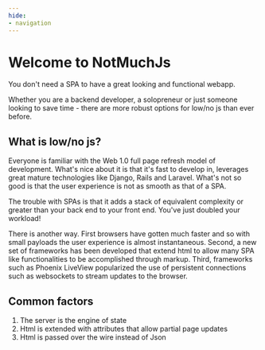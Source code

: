 ```yaml
---
hide:
- navigation
---
```


# Welcome to NotMuchJs

You don't need a SPA to have a great looking and functional webapp.

Whether you are a backend developer, a solopreneur or just someone looking to
save time - there are more robust options for low/no js than ever before.

## What is low/no js?

Everyone is familiar with the Web 1.0 full page refresh model of development.
What's nice about it is that it's fast to develop in, leverages great mature
technologies like Django, Rails and Laravel. What's not so good is that the user
experience is not as smooth as that of a SPA.

The trouble with SPAs is that it adds a stack of equivalent complexity or
greater than your back end to your front end. You've just doubled your workload!

There is another way. First browsers have gotten much faster and so with small
payloads the user experience is almost instantaneous. Second, a new set of
frameworks has been developed that extend html to allow many SPA like
functionalities to be accomplished through markup. Third, frameworks such as
Phoenix LiveView popularized the use of persistent connections such as
websockets to stream updates to the browser.

## Common factors

1. The server is the engine of state
2. Html is extended with attributes that allow partial page updates
3. Html is passed over the wire instead of Json





